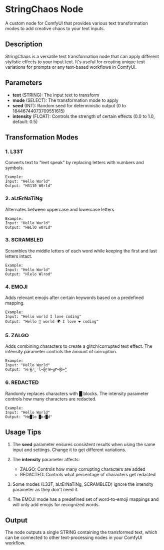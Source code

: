 # StringChaos Node

A custom node for ComfyUI that provides various text transformation modes to add creative chaos to your text inputs.

## Description

StringChaos is a versatile text transformation node that can apply different stylistic effects to your input text. It's useful for creating unique text variations for prompts or any text-based workflows in ComfyUI.

## Parameters

- **text** (STRING): The input text to transform
- **mode** (SELECT): The transformation mode to apply
- **seed** (INT): Random seed for deterministic output (0 to 18446744073709551615)
- **intensity** (FLOAT): Controls the strength of certain effects (0.0 to 1.0, default: 0.5)

## Transformation Modes

### 1. L33T
Converts text to "leet speak" by replacing letters with numbers and symbols.
```
Example:
Input: "Hello World"
Output: "H3110 W0r1d"
```

### 2. aLtErNaTiNg
Alternates between uppercase and lowercase letters.
```
Example:
Input: "Hello World"
Output: "HeLlO wOrLd"
```

### 3. SCRAMBLED
Scrambles the middle letters of each word while keeping the first and last letters intact.
```
Example:
Input: "Hello World"
Output: "Hlelo Wlrod"
```

### 4. EMOJI
Adds relevant emojis after certain keywords based on a predefined mapping.
```
Example:
Input: "Hello world I love coding"
Output: "Hello 👋 world 🌍 I love ❤️ coding"
```

### 5. ZALGO
Adds combining characters to create a glitch/corrupted text effect. The intensity parameter controls the amount of corruption.
```
Example:
Input: "Hello World"
Output: "H̷̪̓e̸̢̛l̴̘̐l̷͎̒o̶̼͝ W̶̭̄ǫ̷͝r̶̙̈́l̵͙̔d̶̰̕"
```

### 6. REDACTED
Randomly replaces characters with █ blocks. The intensity parameter controls how many characters are redacted.
```
Example:
Input: "Hello World"
Output: "He█lo █or█d"
```

## Usage Tips

1. The **seed** parameter ensures consistent results when using the same input and settings. Change it to get different variations.

2. The **intensity** parameter affects:
   - ZALGO: Controls how many corrupting characters are added
   - REDACTED: Controls what percentage of characters get redacted

3. Some modes (L33T, aLtErNaTiNg, SCRAMBLED) ignore the intensity parameter as they don't need it.

4. The EMOJI mode has a predefined set of word-to-emoji mappings and will only add emojis for recognized words.

## Output

The node outputs a single STRING containing the transformed text, which can be connected to other text-processing nodes in your ComfyUI workflow.
